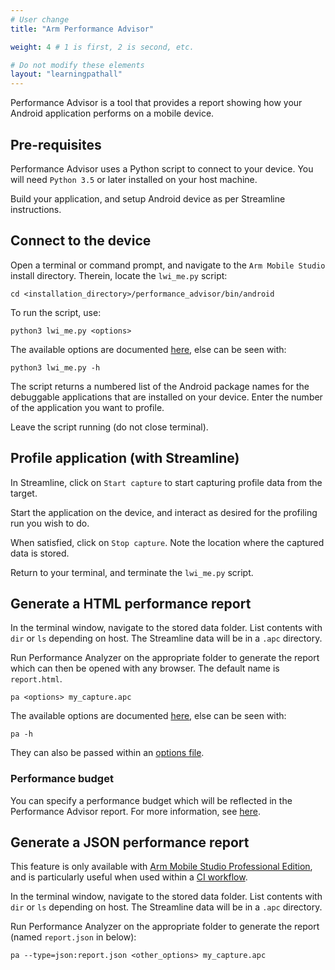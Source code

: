```yaml
---
# User change
title: "Arm Performance Advisor"

weight: 4 # 1 is first, 2 is second, etc.

# Do not modify these elements
layout: "learningpathall"
---
```

Performance Advisor is a tool that provides a report showing how your Android application performs on a mobile device.

## Pre-requisites

Performance Advisor uses a Python script to connect to your device. You will need `Python 3.5` or later installed on your host machine.

Build your application, and setup Android device as per Streamline instructions.

## Connect to the device

Open a terminal or command prompt, and navigate to the `Arm Mobile Studio` install directory. Therein, locate the `lwi_me.py` script:
```console
cd <installation_directory>/performance_advisor/bin/android
```
To run the script, use:
```console
python3 lwi_me.py <options>
```
The available options are documented [here](https://developer.arm.com/documentation/102009/latest/Command-line-options/The-lwi-me-py-script-options), else can be seen with:
```console
python3 lwi_me.py -h
```
The script returns a numbered list of the Android package names for the debuggable applications that are installed on your device. Enter the number of the application you want to profile.

Leave the script running (do not close terminal).

## Profile application (with Streamline)

In Streamline, click on `Start capture` to start capturing profile data from the target.

Start the application on the device, and interact as desired for the profiling run you wish to do.

When satisfied, click on `Stop capture`. Note the location where the captured data is stored.

Return to your terminal, and terminate the `lwi_me.py` script.

## Generate a HTML performance report

In the terminal window, navigate to the stored data folder. List contents with `dir` or `ls` depending on host. The Streamline data will be in a `.apc` directory.

Run Performance Analyzer on the appropriate folder to generate the report which can then be opened with any browser. The default name is `report.html`.
```console
pa <options> my_capture.apc
```
The available options are documented [here](https://developer.arm.com/documentation/102009/latest/Command-line-options/The-pa-command), else can be seen with:
```console
pa -h
```
They can also be passed within an [options file](https://developer.arm.com/documentation/102009/latest/Command-line-options/The-pa-command/pa-command-line-options-file).

### Performance budget

You can specify a performance budget which will be reflected in the Performance Advisor report. For more information, see [here](https://developer.arm.com/documentation/102687).

## Generate a JSON performance report

This feature is only available with [Arm Mobile Studio Professional Edition](https://developer.arm.com/Tools%20and%20Software/Arm%20Mobile%20Studio#Editions), and is particularly useful when used within a [CI workflow](https://developer.arm.com/documentation/102543).

In the terminal window, navigate to the stored data folder. List contents with `dir` or `ls` depending on host. The Streamline data will be in a `.apc` directory.

Run Performance Analyzer on the appropriate folder to generate the report (named `report.json` in below):
```console
pa --type=json:report.json <other_options> my_capture.apc
```
